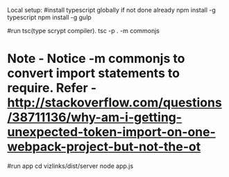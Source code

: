 Local setup:
#install typescript globally if not done already
npm install -g typescript
npm install -g gulp

#run tsc(type scrypt compiler). 
tsc -p . -m commonjs
# Note - Notice -m commonjs to convert import statements to require. Refer - http://stackoverflow.com/questions/38711136/why-am-i-getting-unexpected-token-import-on-one-webpack-project-but-not-the-ot

#run app
cd vizlinks/dist/server
node app.js